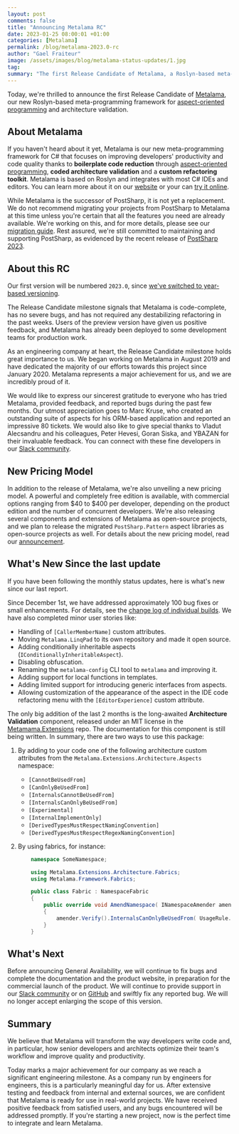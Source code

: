 ```yaml
---
layout: post 
comments: false
title: "Announcing Metalama RC"
date: 2023-01-25 08:00:01 +01:00
categories: [Metalama]
permalink: /blog/metalama-2023.0-rc
author: "Gael Fraiteur"
image: /assets/images/blog/metalama-status-updates/1.jpg
tag: 
summary: "The first Release Candidate of Metalama, a Roslyn-based meta-programming framework for aspect-oriented programming and architecture validation, has been announced. It aims to improve developers' productivity and code quality."
---
```


Today, we're thrilled to announce the first Release Candidate of [Metalama](https://www.postsharp.net/metalama), our new Roslyn-based meta-programming framework for [aspect-oriented programming](https://www.postsharp.net/solutions/aspect-oriented-programming) and architecture validation.

## About Metalama

If you haven't heard about it yet, Metalama is our new meta-programming framework for C# that focuses on improving developers' productivity and code quality thanks to **boilerplate code reduction** through [aspect-oriented programming](https://www.postsharp.net/solutions/aspect-oriented-programming),  **coded architecture validation** and a **custom refactoring toolkit**. Metalama is based on Roslyn and integrates with most C# IDEs and editors. You can learn more about it on our [website](https://www.postsharp.net/metalama) or your can [try it online](https://try.metalama.net).

While Metalama is the successor of PostSharp, it is not yet a replacement. We do not recommend migrating your projects from PostSharp to Metalama at this time unless you're certain that all the features you need are already available. We're working on this, and for more details, please see our [migration guide](https://doc.postsharp.net/metalama/migration/migration). Rest assured, we're still committed to maintaining and supporting PostSharp, as evidenced by the recent release of [PostSharp 2023](https://blog.postsharp.net/post/postsharp-2023).

## About this RC

Our first version will be numbered `2023.0`, since [we've switched to year-based versioning](/post/year-versioning).

The Release Candidate milestone signals that Metalama is code-complete, has no severe bugs, and has not required any destabilizing refactoring in the past weeks. Users of the preview version have given us positive feedback, and Metalama has already been deployed to some development teams for production work. 

As an engineering company at heart, the Release Candidate milestone holds great importance to us. We began working on Metalama in August 2019 and have dedicated the majority of our efforts towards this project since January 2020. Metalama represents a major achievement for us, and we are incredibly proud of it.

We would like to express our sincerest gratitude to everyone who has tried Metalama, provided feedback, and reported bugs during the past few months. Our utmost appreciation goes to Marc Kruse, who created an outstanding suite of aspects for his ORM-based application and reported an impressive 80 tickets. We would also like to give special thanks to Vladut Alecsandru and his colleagues, Peter Hevesi, Goran Siska, and YBAZAN for their invaluable feedback. You can connect with these fine developers in our [Slack community](https://www.postsharp.net/slack).

## New Pricing Model

In addition to the release of Metalama, we're also unveiling a new pricing model. A powerful and completely free edition is available, with commercial options ranging from $40 to $400 per developer, depending on the product edition and the number of concurrent developers. We're also releasing several components and extensions of Metalama as open-source projects, and we plan to release the migrated `PostSharp.Pattern` aspect libraries as open-source projects as well. For details about the new pricing model, read our [announcement](/post/metalama-pricing).


## What's New Since the last update

If you have been following the monthly status updates, here is what's new since our last report.

Since December 1st, we have addressed approximately 100 bug fixes or small enhancements. For details, see the [change log of individual builds](https://github.com/postsharp/Metalama/discussions/categories/announcements). We have also completed minor user stories like:

* Handling of `[CallerMemberName]` custom attributes.
* Moving `Metalama.LinqPad` to its own repository and made it open source.
* Adding conditionally inheritable aspects (`IConditionallyInheritableAspect`).
* Disabling obfuscation.
* Renaming the `metalama-config` CLI tool to `metalama` and improving it.
* Adding support for local functions in templates.
* Adding limited support for introducing generic interfaces from aspects.
* Allowing customization of the appearance of the aspect in the IDE code refactoring menu with the `[EditorExperience]` custom attribute.

The only big addition of the last 2 months is the long-awaited  **Architecture Validation** component, released under an MIT license in the [Metamama.Extensions](https://github.com/postsharp/Metalama.Extensions/tree/master/src/Metalama.Extensions.Architecture) repo. The documentation for this component is still being written. In summary, there are two ways to use this package:


1. By adding to your code one of the following architecture custom attributes from the `Metalama.Extensions.Architecture.Aspects` namespace:
    * `[CannotBeUsedFrom]`
    * `[CanOnlyBeUsedFrom]`
    * `[InternalsCannotBeUsedFrom]`
    * `[InternalsCanOnlyBeUsedFrom]`
    * `[Experimental]`
    * `[InternalImplementOnly]`
    * `[DerivedTypesMustRespectNamingConvention]`
    * `[DerivedTypesMustRespectRegexNamingConvention]`

2. By using fabrics, for instance:


    ```cs
        namespace SomeNamespace;

        using Metalama.Extensions.Architecture.Fabrics;
        using Metalama.Framework.Fabrics;

        public class Fabric : NamespaceFabric
        {
            public override void AmendNamespace( INamespaceAmender amender )
            {
                amender.Verify().InternalsCanOnlyBeUsedFrom( UsageRule.OwnNamespace );
            }
        }
    ```

## What's Next

Before announcing General Availability, we will continue to fix bugs and complete the documentation and the product website, in preparation for the commercial launch of the product. We will continue to provide support in our [Slack community](https://www.postsharp.net/slack) or on [GitHub](https://github.com/postsharp/Metalama/issues) and swiftly fix any reported bug. We will no longer accept enlarging the scope of this version.

## Summary

We believe that Metalama will transform the way developers write code and, in particular, how senior developers and architects optimize their team's workflow and improve quality and productivity. 


Today marks a major achievement for our company as we reach a significant engineering milestone. As a company run by engineers for engineers, this is a particularly meaningful day for us. After extensive testing and feedback from internal and external sources, we are confident that Metalama is ready for use in real-world projects. We have received positive feedback from satisfied users, and any bugs encountered will be addressed promptly. If you're starting a new project, now is the perfect time to integrate and learn Metalama.


